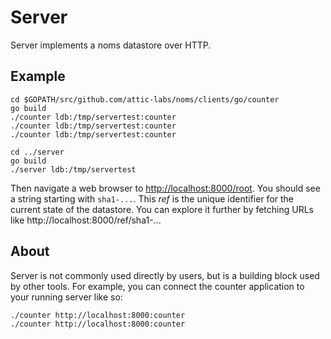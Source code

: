 # Server

Server implements a noms datastore over HTTP.

## Example

```
cd $GOPATH/src/github.com/attic-labs/noms/clients/go/counter
go build
./counter ldb:/tmp/servertest:counter
./counter ldb:/tmp/servertest:counter
./counter ldb:/tmp/servertest:counter

cd ../server
go build
./server ldb:/tmp/servertest
```

Then navigate a web browser to [http://localhost:8000/root](http://localhost:8000/root). You should see a string starting with `sha1-...`. This _ref_ is the unique identifier for the current state of the datastore. You can explore it further by fetching URLs like http://localhost:8000/ref/sha1-...

## About

Server is not commonly used directly by users, but is a building block used by other tools. For example, you can connect the counter application to your running server like so:

```
./counter http://localhost:8000:counter
./counter http://localhost:8000:counter
```
